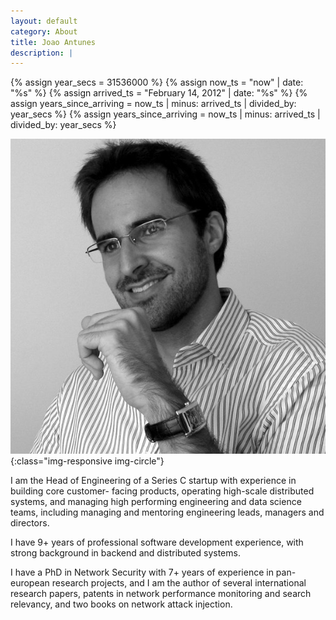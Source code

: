 ```yaml
---
layout: default
category: About
title: Joao Antunes
description: |
---
```



{% assign year_secs = 31536000 %}
{% assign now_ts = "now" | date: "%s" %}
{% assign arrived_ts = "February 14, 2012" | date: "%s" %}
{% assign years_since_arriving = now_ts | minus: arrived_ts | divided_by: year_secs %}
{% assign years_since_arriving = now_ts | minus: arrived_ts | divided_by: year_secs %}

![Joao Antunes](img/me.jpg){:class="img-responsive img-circle"}

I am the Head of Engineering of a Series C startup with experience in building core customer- facing products, operating high-scale distributed systems, and managing high performing engineering and data science teams, including managing and mentoring engineering leads, managers and directors.

I have 9+ years of professional software development experience, with strong background in backend and distributed systems.

I have a PhD in Network Security with 7+ years of experience in pan-european research projects, and I am the author of several international research papers, patents in network performance monitoring and search relevancy, and two books on network attack injection.
